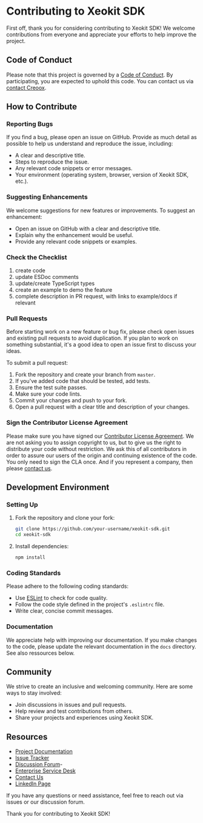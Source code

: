 # Contributing to Xeokit SDK

First off, thank you for considering contributing to Xeokit SDK! We welcome contributions from everyone and appreciate your efforts to help improve the project.

## Code of Conduct

Please note that this project is governed by a [Code of Conduct](CODE_OF_CONDUCT.md). By participating, you are expected to uphold this code. You can contact us via [contact Creoox](https://creoox.com/en/contact/).

## How to Contribute

### Reporting Bugs

If you find a bug, please open an issue on GitHub. Provide as much detail as possible to help us understand and reproduce the issue, including:
- A clear and descriptive title.
- Steps to reproduce the issue.
- Any relevant code snippets or error messages.
- Your environment (operating system, browser, version of Xeokit SDK, etc.).

### Suggesting Enhancements

We welcome suggestions for new features or improvements. To suggest an enhancement:
- Open an issue on GitHub with a clear and descriptive title.
- Explain why the enhancement would be useful.
- Provide any relevant code snippets or examples.

### Check the Checklist
1. create code
2. update ESDoc comments
3. update/create TypeScript types
4. create an example to demo the feature
5. complete description in PR request, with links to example/docs if relevant

### Pull Requests

Before starting work on a new feature or bug fix, please check open issues and existing pull requests to avoid duplication. If you plan to work on something substantial, it's a good idea to open an issue first to discuss your ideas.

To submit a pull request:
1. Fork the repository and create your branch from `master`.
2. If you've added code that should be tested, add tests.
3. Ensure the test suite passes.
4. Make sure your code lints.
5. Commit your changes and push to your fork.
6. Open a pull request with a clear title and description of your changes.

### Sign the Contributor License Agreement

Please make sure you have signed our [Contributor License Agreement](CLA-Creoox.pdf). We are not asking you to assign copyright to us, but to give us the right to distribute your code without restriction. We ask this of all contributors in order to assure our users of the origin and continuing existence of the code. You only need to sign the CLA once. And if you represent a company, then please [contact us](https://creoox.com/en/contact/).

## Development Environment

### Setting Up

1. Fork the repository and clone your fork:
   ```sh
   git clone https://github.com/your-username/xeokit-sdk.git
   cd xeokit-sdk
   ```
2. Install dependencies:
   ```sh
   npm install
   ```

### Coding Standards

Please adhere to the following coding standards:
- Use [ESLint](https://eslint.org/) to check for code quality.
- Follow the code style defined in the project's `.eslintrc` file.
- Write clear, concise commit messages.

### Documentation

We appreciate help with improving our documentation. If you make changes to the code, please update the relevant documentation in the `docs` directory. See also ressources below.

## Community

We strive to create an inclusive and welcoming community. Here are some ways to stay involved:
- Join discussions in issues and pull requests.
- Help review and test contributions from others.
- Share your projects and experiences using Xeokit SDK.

## Resources

- [Project Documentation](https://xeokit.notion.site/xeokit-Documentation-4598591fcedb4889bf8896750651f74e)
- [Issue Tracker](https://github.com/xeokit/xeokit-sdk/issues)
- [Discussion Forum](https://github.com/xeokit/xeokit-sdk/discussions)- 
- [Enterprise Service Desk](https://creoox.atlassian.net/servicedesk/customer/portal/1)
- [Contact Us](https://creoox.com/en/contact/)
- [LinkedIn Page](https://www.linkedin.com/showcase/xeokit/)

If you have any questions or need assistance, feel free to reach out via issues or our discussion forum.

Thank you for contributing to Xeokit SDK!
